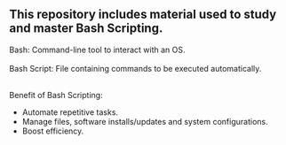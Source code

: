 ## This repository includes material used to study and master Bash Scripting. 

Bash: Command-line tool to interact with an OS.<br></br>
Bash Script: File containing commands to be executed automatically.<br></br>

Benefit of Bash Scripting:
- Automate repetitive tasks.
- Manage files, software installs/updates and system configurations.
- Boost efficiency.
